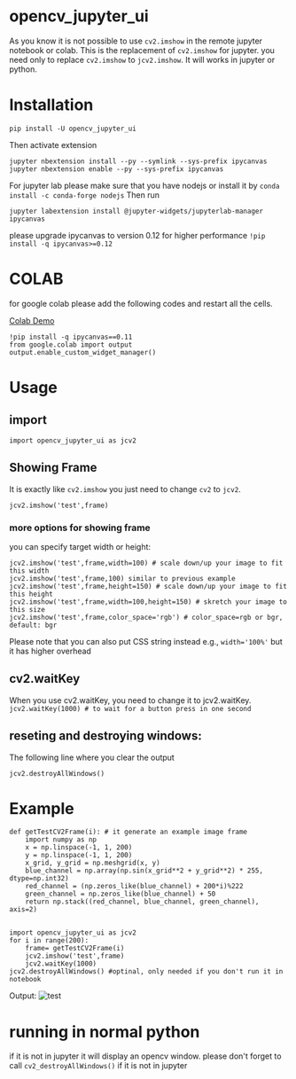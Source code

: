 # opencv_jupyter_ui
As you know it is not possible to use `cv2.imshow` in the remote jupyter notebook or colab.
This is the replacement of `cv2.imshow` for jupyter. you need only to replace `cv2.imshow` to `jcv2.imshow`. It will works in jupyter or python.

# Installation
```
pip install -U opencv_jupyter_ui
```
Then activate extension
```
jupyter nbextension install --py --symlink --sys-prefix ipycanvas
jupyter nbextension enable --py --sys-prefix ipycanvas
```
For jupyter lab please make sure that you have nodejs or install it by `conda install -c conda-forge nodejs` Then run
```
jupyter labextension install @jupyter-widgets/jupyterlab-manager ipycanvas
```
please upgrade ipycanvas to version 0.12 for higher performance `!pip install -q ipycanvas>=0.12`

# COLAB 
for google colab please add the following codes and restart all the cells.

[Colab Demo](http://colab.research.google.com/github/modaresimr/opencv_jupyter_ui/blob/master/test.ipynb)
```
!pip install -q ipycanvas==0.11
from google.colab import output
output.enable_custom_widget_manager()
```

# Usage
## import
```
import opencv_jupyter_ui as jcv2
```
## Showing Frame
It is exactly like `cv2.imshow` you just need to change `cv2` to `jcv2`.
```
jcv2.imshow('test',frame)
```
### more options for showing frame
you can specify target width or height:
```
jcv2.imshow('test',frame,width=100) # scale down/up your image to fit this width
jcv2.imshow('test',frame,100) similar to previous example
jcv2.imshow('test',frame,height=150) # scale down/up your image to fit this height
jcv2.imshow('test',frame,width=100,height=150) # skretch your image to this size
jcv2.imshow('test',frame,color_space='rgb') # color_space=rgb or bgr, default: bgr
```
Please note that you can also put CSS string instead e.g., `width='100%'` but it has higher overhead

## cv2.waitKey
When you use cv2.waitKey, you need to change it to jcv2.waitKey.
```jcv2.waitKey(1000) # to wait for a button press in one second```

## reseting and destroying windows:
The following line where you clear the output
```
jcv2.destroyAllWindows()
```
# Example
```
def getTestCV2Frame(i): # it generate an example image frame
	import numpy as np
	x = np.linspace(-1, 1, 200)
	y = np.linspace(-1, 1, 200)
	x_grid, y_grid = np.meshgrid(x, y)
	blue_channel = np.array(np.sin(x_grid**2 + y_grid**2) * 255, dtype=np.int32)
	red_channel = (np.zeros_like(blue_channel) + 200*i)%222
	green_channel = np.zeros_like(blue_channel) + 50
	return np.stack((red_channel, blue_channel, green_channel), axis=2)


import opencv_jupyter_ui as jcv2
for i in range(200):
	frame= getTestCV2Frame(i)
	jcv2.imshow('test',frame)
	jcv2.waitKey(1000)
jcv2.destroyAllWindows() #optinal, only needed if you don't run it in notebook
```
Output:
![test](test.gif)


# running in normal python
if it is not in jupyter it will display an opencv window. please don't forget to call `cv2_destroyAllWindows()` if it is not in jupyter



